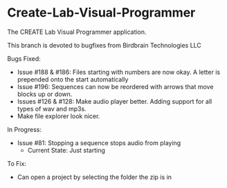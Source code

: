 # Create-Lab-Visual-Programmer
The CREATE Lab Visual Programmer application.

This branch is devoted to bugfixes from Birdbrain Technologies LLC 

Bugs Fixed: 
  * Issue #188 & #186: Files starting with numbers are now okay. A letter is prepended onto the start automatically
  * Issue #196: Sequences can now be reordered with arrows that move blocks up or down. 
  * Issues #126 & #128: Make audio player better. Adding support for all types of wav and mp3s. 
  * Make file explorer look nicer.
  
In Progress: 
  * Issue #81: Stopping a sequence stops audio from playing
      * Current State: Just starting

To Fix:
  * Can open a project by selecting the folder the zip is in
